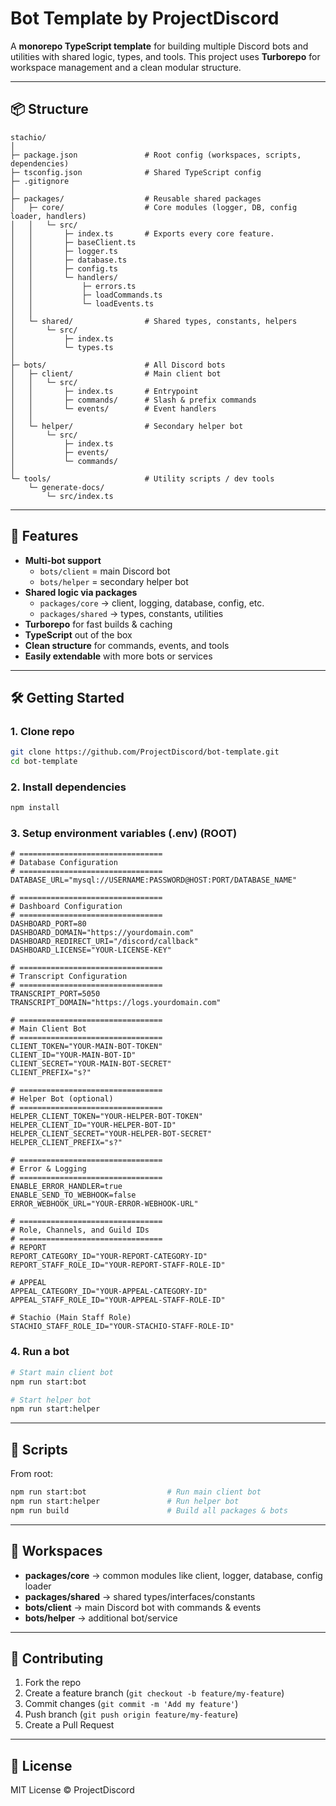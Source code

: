 # Bot Template by ProjectDiscord

A **monorepo TypeScript template** for building multiple Discord bots and utilities with shared logic, types, and tools.
This project uses **Turborepo** for workspace management and a clean modular structure.

---

## 📦 Structure

```
stachio/
│
├─ package.json               # Root config (workspaces, scripts, dependencies)
├─ tsconfig.json              # Shared TypeScript config
├─ .gitignore
│
├─ packages/                  # Reusable shared packages
│   ├─ core/                  # Core modules (logger, DB, config loader, handlers)
│   │   └─ src/
│   │       ├─ index.ts       # Exports every core feature.
│   │       ├─ baseClient.ts
│   │       ├─ logger.ts
│   │       ├─ database.ts
│   │       ├─ config.ts
│   │       └─ handlers/
│   │           ├─ errors.ts
│   │           ├─ loadCommands.ts
│   │           └─ loadEvents.ts
│   │
│   └─ shared/                # Shared types, constants, helpers
│       └─ src/
│           ├─ index.ts
│           └─ types.ts
│
├─ bots/                      # All Discord bots
│   ├─ client/                # Main client bot
│   │   └─ src/
│   │       ├─ index.ts       # Entrypoint
│   │       ├─ commands/      # Slash & prefix commands
│   │       └─ events/        # Event handlers
│   │
│   └─ helper/                # Secondary helper bot
│       └─ src/
│           ├─ index.ts
│           ├─ events/
│           └─ commands/
│
└─ tools/                     # Utility scripts / dev tools
    └─ generate-docs/
        └─ src/index.ts
```

---

## 🚀 Features

* **Multi-bot support**
  * `bots/client` = main Discord bot
  * `bots/helper` = secondary helper bot
* **Shared logic via packages**
  * `packages/core` → client, logging, database, config, etc.
  * `packages/shared` → types, constants, utilities
* **Turborepo** for fast builds & caching
* **TypeScript** out of the box
* **Clean structure** for commands, events, and tools
* **Easily extendable** with more bots or services

---

## 🛠️ Getting Started

### 1. Clone repo

```sh
git clone https://github.com/ProjectDiscord/bot-template.git
cd bot-template
```

### 2. Install dependencies

```sh
npm install
```

### 3. Setup environment variables (.env) (ROOT)

```env
# ================================
# Database Configuration
# ================================
DATABASE_URL="mysql://USERNAME:PASSWORD@HOST:PORT/DATABASE_NAME"

# ================================
# Dashboard Configuration
# ================================
DASHBOARD_PORT=80
DASHBOARD_DOMAIN="https://yourdomain.com"
DASHBOARD_REDIRECT_URI="/discord/callback"
DASHBOARD_LICENSE="YOUR-LICENSE-KEY"

# ================================
# Transcript Configuration
# ================================
TRANSCRIPT_PORT=5050
TRANSCRIPT_DOMAIN="https://logs.yourdomain.com"

# ================================
# Main Client Bot
# ================================
CLIENT_TOKEN="YOUR-MAIN-BOT-TOKEN"
CLIENT_ID="YOUR-MAIN-BOT-ID"
CLIENT_SECRET="YOUR-MAIN-BOT-SECRET"
CLIENT_PREFIX="s?"

# ================================
# Helper Bot (optional)
# ================================
HELPER_CLIENT_TOKEN="YOUR-HELPER-BOT-TOKEN"
HELPER_CLIENT_ID="YOUR-HELPER-BOT-ID"
HELPER_CLIENT_SECRET="YOUR-HELPER-BOT-SECRET"
HELPER_CLIENT_PREFIX="s?"

# ================================
# Error & Logging
# ================================
ENABLE_ERROR_HANDLER=true
ENABLE_SEND_TO_WEBHOOK=false
ERROR_WEBHOOK_URL="YOUR-ERROR-WEBHOOK-URL"

# ================================
# Role, Channels, and Guild IDs
# ================================
# REPORT
REPORT_CATEGORY_ID="YOUR-REPORT-CATEGORY-ID"
REPORT_STAFF_ROLE_ID="YOUR-REPORT-STAFF-ROLE-ID"

# APPEAL
APPEAL_CATEGORY_ID="YOUR-APPEAL-CATEGORY-ID"
APPEAL_STAFF_ROLE_ID="YOUR-APPEAL-STAFF-ROLE-ID"

# Stachio (Main Staff Role)
STACHIO_STAFF_ROLE_ID="YOUR-STACHIO-STAFF-ROLE-ID"
```

### 4. Run a bot

```sh
# Start main client bot
npm run start:bot

# Start helper bot
npm run start:helper
```

---

## 📜 Scripts

From root:

```sh
npm run start:bot                  # Run main client bot
npm run start:helper               # Run helper bot
npm run build                      # Build all packages & bots
```

---

## 🔗 Workspaces

* **packages/core** → common modules like client, logger, database, config loader
* **packages/shared** → shared types/interfaces/constants
* **bots/client** → main Discord bot with commands & events
* **bots/helper** → additional bot/service
<!-- * **tools/generate-docs** → utility script to auto-generate documentation -->

---

## 🤝 Contributing

1. Fork the repo
2. Create a feature branch (`git checkout -b feature/my-feature`)
3. Commit changes (`git commit -m 'Add my feature'`)
4. Push branch (`git push origin feature/my-feature`)
5. Create a Pull Request

---

## 📄 License

MIT License © ProjectDiscord